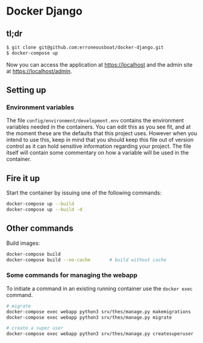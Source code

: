 Docker Django
=============

## tl;dr
```bash
$ git clone git@github.com:erroneousboat/docker-django.git
$ docker-compose up
```

Now you can access the application at <https://localhost> and the admin site
at <https://localhost/admin>.

## Setting up

### Environment variables
The file `config/environment/development.env` contains the environment
variables needed in the containers. You can edit this as you see fit, and at
the moment these are the defaults that this project uses. However when you
intend to use this, keep in mind that you should keep this file out of version
control as it can hold sensitive information regarding your project. The file
itself will contain some commentary on how a variable will be used in the
container.

## Fire it up
Start the container by issuing one of the following commands:
```bash
docker-compose up --build
docker-compose up --build -d
```

## Other commands
Build images:
```bash
docker-compose build
docker-compose build --no-cache       # build without cache
```

### Some commands for managing the webapp
To initiate a command in an existing running container use the `docker exec`
command.

```bash
# migrate
docker-compose exec webapp python3 srv/thes/manage.py makemigrations
docker-compose exec webapp python3 srv/thes/manage.py migrate

# create a super user
docker-compose exec webapp python3 srv/thes/manage.py createsuperuser
```

